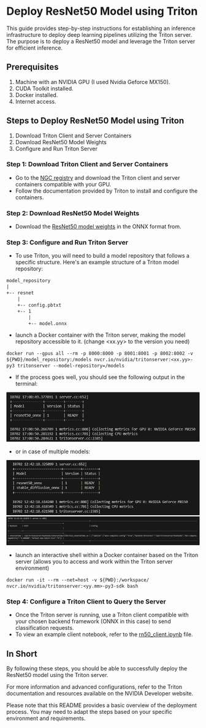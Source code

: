 # Deploy ResNet50 Model using Triton

This guide provides step-by-step instructions for establishing an inference infrastructure to deploy deep learning pipelines utilizing the Triton server. The purpose is to deploy a ResNet50 model and leverage the Triton server for efficient inference.

## Prerequisites
1. Machine with an NVIDIA GPU (I used Nvidia Geforce MX150).
2. CUDA Toolkit installed.
3. Docker installed.
4. Internet access.

## Steps to Deploy ResNet50 Model using Triton
1. Download Triton Client and Server Containers
2. Download ResNet50 Model Weights
3. Configure and Run Triton Server

### Step 1: Download Triton Client and Server Containers
- Go to the [NGC registry]((https://catalog.ngc.nvidia.com/orgs/nvidia/containers/tritonserver)) and download the Triton client and server containers compatible with your GPU.
- Follow the documentation provided by Triton to install and configure the containers.

### Step 2: Download ResNet50 Model Weights
- Download the [ResNet50 model weights](https://github.com/onnx/models/tree/main/vision/classification/resnet) in the ONNX format from.

### Step 3: Configure and Run Triton Server
- To use Triton, you will need to build a model repository that follows a specific structure. Here's an example structure of a Triton model repository:
```
model_repository
|
+-- resnet
    |
    +-- config.pbtxt
    +-- 1
        |
        +-- model.onnx
```
- launch a Docker container with the Triton server, making the model repository accessible to it. (change <xx.yy> to the version you need)
```
docker run --gpus all --rm -p 8000:8000 -p 8001:8001 -p 8002:8002 -v ${PWD}/model_repository:/models nvcr.io/nvidia/tritonserver:<xx.yy>-py3 tritonserver --model-repository=/models
```
- If the process goes well, you should see the following output in the terminal:
  
![Model Status](images/Model_status_resnet50.png)

- or in case of multiple models:

![Models Status](images/Models%20status_ready.png)
![Models Backend_Status](images/Models_Backend.png)

- launch an interactive shell within a Docker container based on the Triton server (allows you to access and work within the Triton server environment)
```
docker run -it --rm --net=host -v ${PWD}:/workspace/ nvcr.io/nvidia/tritonserver:<yy.mm>-py3-sdk bash
```

### Step 4: Configure a Triton Client to Query the Server
- Once the Triton server is running, use a Triton client compatible with your chosen backend framework (ONNX in this case) to send classification requests.
- To view an example client notebook, refer to the [rn50_client.ipynb](rn50_client.ipynb) file.

## In Short
By following these steps, you should be able to successfully deploy the ResNet50 model using the Triton server. 


For more information and advanced configurations, refer to the Triton documentation and resources available on the NVIDIA Developer website.

Please note that this README provides a basic overview of the deployment process. You may need to adapt the steps based on your specific environment and requirements.
